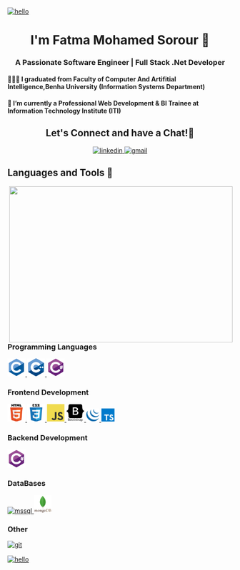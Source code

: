   <a href="#" target="_blank" rel="noreferrer"> 
    <img align="center" src="https://camo.githubusercontent.com/82e15927fe3a779d5bb243ed93d85f49768667c7251d713991e67888e522f207/68747470733a2f2f63617073756c652d72656e6465722e76657263656c2e6170702f6170693f747970653d776176696e6726636f6c6f723d6772616469656e7426746578743d48656c6c6f21266865696768743d3130302673656374696f6e3d686561646572" alt="hello"/> 
  </a> 
  <h1 align="center">I'm Fatma Mohamed Sorour 👋</h1>
</hr>
<h3 align="center">A Passionate Software Engineer | Full Stack .Net Developer</h3>
<h4>👩🏻‍🎓 I graduated from Faculty of Computer And Artifitial Intelligence,Benha University (Information Systems Department)</h4>
<h4>🔭 I’m currently a Professional Web Development & BI Trainee at Information Technology Institute (ITI)<h4>
<h2 align="center">Let's Connect and have a Chat!💬</h2>
</hr>
<p align="center"> 
  <a href="https://www.linkedin.com/in/fatma-mohamed-sorour/" target="_blank" rel="noreferrer"> 
    <img src="https://user-images.githubusercontent.com/46517096/166973395-19676cd8-f8ec-4abf-83ff-da8243505b82.png" alt="linkedin" width="40" height="40"/> 
  </a> 
  <a href="mailto:fatmamohamed862s@gmail.com" target="_blank" rel="noreferrer"> 
    <img src="https://camo.githubusercontent.com/570bb99379d885dbff631ac5f92780a4d796017f78d34d8dd0f02924ded88278/68747470733a2f2f63646e2d69636f6e732d706e672e666c617469636f6e2e636f6d2f3531322f3838382f3838383835332e706e67" alt="gmail" width="40" height="40"/> 
  </a> 
</p>
  <h2>Languages and Tools 🎯</h2>
</hr>
  <img align="right" src="https://media1.giphy.com/media/13HgwGsXF0aiGY/giphy.gif" width="500" height="350px"/>
<h3 align="left">Programming Languages</h3>
<p align="left"> 
  <a href="https://www.cprogramming.com/" target="_blank" rel="noreferrer"> 
    <img src="https://raw.githubusercontent.com/devicons/devicon/master/icons/c/c-original.svg" alt="c" width="40" height="40"/> 
  </a> 
  <a href="https://www.w3schools.com/cpp/" target="_blank" rel="noreferrer"> 
    <img src="https://raw.githubusercontent.com/devicons/devicon/master/icons/cplusplus/cplusplus-original.svg" alt="cplusplus" width="40" height="40"/> 
  </a> 
    <a href="https://learn.microsoft.com/en-us/dotnet/csharp/" target="_blank" rel="noreferrer"> 
    <img src="https://raw.githubusercontent.com/devicons/devicon/master/icons/csharp/csharp-original.svg" alt="csharp" width="40" height="40"/> 
  </a> 
 </p>

<h3 align="left">Frontend Development</h3>
<p align="left"> 
  <a href="https://www.w3.org/html/" target="_blank" rel="noreferrer"> 
    <img src="https://raw.githubusercontent.com/devicons/devicon/master/icons/html5/html5-original-wordmark.svg" alt="html5" width="40" height="40"/> 
  </a> 
  <a href="https://www.w3schools.com/css/" target="_blank" rel="noreferrer"> 
    <img src="https://raw.githubusercontent.com/devicons/devicon/master/icons/css3/css3-original-wordmark.svg" alt="css3" width="40" height="40"/> 
  </a>
  <a href="https://developer.mozilla.org/en-US/docs/Web/JavaScript" target="_blank" rel="noreferrer"> 
    <img src="https://raw.githubusercontent.com/devicons/devicon/master/icons/javascript/javascript-original.svg" alt="javascript" width="40" height="40"/> 
  </a> 
  <a href="https://getbootstrap.com" target="_blank" rel="noreferrer"> 
    <img src="https://raw.githubusercontent.com/devicons/devicon/master/icons/bootstrap/bootstrap-plain-wordmark.svg" alt="bootstrap" width="40" height="40"/> 
  </a> 
   <a href="https://vuejs.org/" target="_blank" rel="noreferrer"> 
    <img src="https://raw.githubusercontent.com/devicons/devicon/master/icons/jquery/jquery-original.svg" alt="jquery" width="30" height="30"/> 
  </a>
  </a> 
   <a href="https://vuejs.org/" target="_blank" rel="noreferrer"> 
    <img src="https://raw.githubusercontent.com/devicons/devicon/master/icons/typescript/typescript-original.svg" alt="jquery" width="30" height="30"/> 
  </a>
</p>

<h3 align="left">Backend Development</h3>
<p align="left">
  <a href="https://learn.microsoft.com/en-us/dotnet/csharp/" target="_blank" rel="noreferrer"> 
    <img src="https://raw.githubusercontent.com/devicons/devicon/master/icons/csharp/csharp-original.svg" alt="csharp" width="40" height="40"/> 
  </a> 
 </p>

<h3 align="left">DataBases</h3>
<p align="left"> 
  <a href="https://www.microsoft.com/en-us/sql-server" target="_blank" rel="noreferrer"> 
    <img src="https://www.svgrepo.com/show/303229/microsoft-sql-server-logo.svg" alt="mssql" width="40" height="40"/> 
  </a> 
  <a href="https://www.mongodb.com/" target="_blank" rel="noreferrer"> 
    <img src="https://raw.githubusercontent.com/devicons/devicon/master/icons/mongodb/mongodb-original-wordmark.svg" alt="mongodb" width="40" height="40"/> 
  </a>  
</p>

<h3 align="left">Other</h3>
<p align="left">
   <a href="https://git-scm.com/" target="_blank" rel="noreferrer"> 
     <img src="https://www.vectorlogo.zone/logos/git-scm/git-scm-icon.svg" alt="git" width="40" height="40"/>
   </a> 
</p>

  <a href="#" target="_blank" rel="noreferrer"> 
    <img align="center" src="https://camo.githubusercontent.com/c27faf5c5f503dae2aadda8171178a26d0b35072e175f8c2dbb98737bc1a7eea/68747470733a2f2f63617073756c652d72656e6465722e76657263656c2e6170702f6170693f747970653d776176696e6726636f6c6f723d6772616469656e74266865696768743d3130302673656374696f6e3d666f6f746572" alt="hello"/> 
  </a> 
